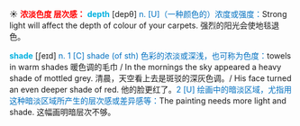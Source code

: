 ☀ <font color="red">**浓淡色度 层次感：**</font>
<font color="sky blue">**depth**</font> [depθ] 
<font color="#0070c0">n. [U]（一种颜色的）浓度或强度：</font>Strong light will affect the depth of colour of your carpets. 强烈的阳光会使地毯退色。

<font color="sky blue">**shade**</font> [ʃeɪd] 
<font color="#0070c0">n. 1 [C] shade (of sth) 色彩的浓淡或深浅，也可称为色度：</font>towels in warm shades 暖色调的毛巾 / In the mornings the sky appeared a heavy shade of mottled grey. 清晨，天空看上去是斑驳的深灰色调。/ His face turned an even deeper shade of red. 他的脸更红了。<font color="#0070c0">2 [U] 绘画中的暗淡区域，尤指用这种暗淡区域所产生的层次感或差异感等：</font>The painting needs more light and shade. 这幅画明暗层次不够。
